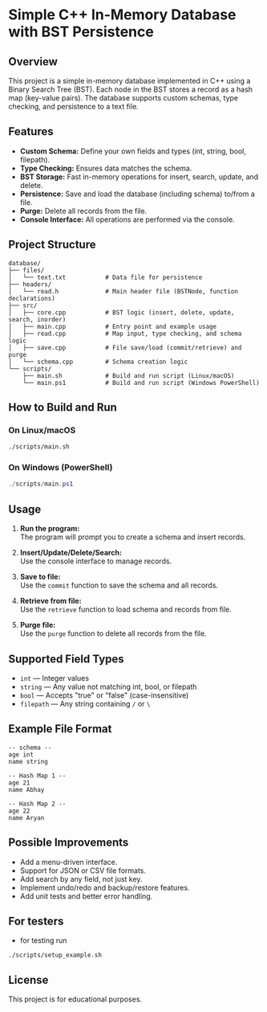# Simple C++ In-Memory Database with BST Persistence

## Overview

This project is a simple in-memory database implemented in C++ using a Binary Search Tree (BST). Each node in the BST stores a record as a hash map (key-value pairs). The database supports custom schemas, type checking, and persistence to a text file.

## Features

- **Custom Schema:** Define your own fields and types (int, string, bool, filepath).
- **Type Checking:** Ensures data matches the schema.
- **BST Storage:** Fast in-memory operations for insert, search, update, and delete.
- **Persistence:** Save and load the database (including schema) to/from a file.
- **Purge:** Delete all records from the file.
- **Console Interface:** All operations are performed via the console.

## Project Structure

```
database/
├── files/
│   └── text.txt           # Data file for persistence
├── headers/
│   └── read.h             # Main header file (BSTNode, function declarations)
├── src/
│   ├── core.cpp           # BST logic (insert, delete, update, search, inorder)
│   ├── main.cpp           # Entry point and example usage
│   ├── read.cpp           # Map input, type checking, and schema logic
│   ├── save.cpp           # File save/load (commit/retrieve) and purge
│   └── schema.cpp         # Schema creation logic
└── scripts/
    ├── main.sh            # Build and run script (Linux/macOS)
    └── main.ps1           # Build and run script (Windows PowerShell)
```

## How to Build and Run

### On Linux/macOS

```sh
./scripts/main.sh
```

### On Windows (PowerShell)

```powershell
./scripts/main.ps1
```

## Usage

1. **Run the program:**  
   The program will prompt you to create a schema and insert records.

2. **Insert/Update/Delete/Search:**  
   Use the console interface to manage records.

3. **Save to file:**  
   Use the `commit` function to save the schema and all records.

4. **Retrieve from file:**  
   Use the `retrieve` function to load schema and records from file.

5. **Purge file:**  
   Use the `purge` function to delete all records from the file.

## Supported Field Types

- `int`      — Integer values
- `string`   — Any value not matching int, bool, or filepath
- `bool`     — Accepts "true" or "false" (case-insensitive)
- `filepath` — Any string containing `/` or `\`

## Example File Format

```
-- schema --
age int
name string

-- Hash Map 1 --
age 21
name Abhay

-- Hash Map 2 --
age 22
name Aryan
```

## Possible Improvements

- Add a menu-driven interface.
- Support for JSON or CSV file formats.
- Add search by any field, not just key.
- Implement undo/redo and backup/restore features.
- Add unit tests and better error handling.

## For testers 
- for testing run 
```
./scripts/setup_example.sh
```
## License

This project is for educational purposes.
